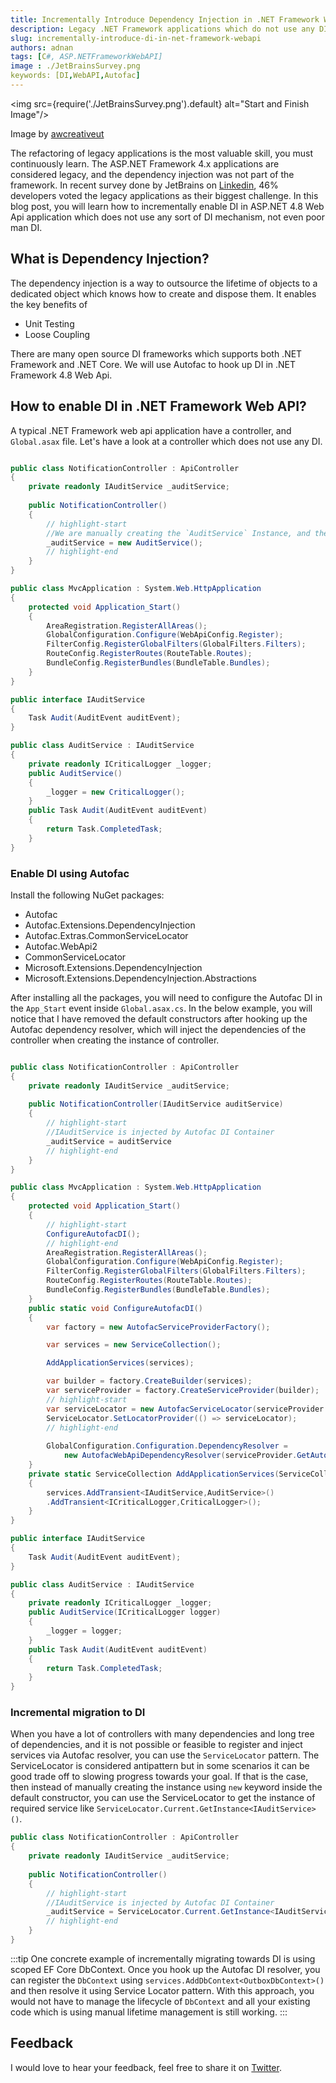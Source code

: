 ```yaml
---
title: Incrementally Introduce Dependency Injection in .NET Framework Web API
description: Legacy .NET Framework applications which do not use any DI framework are tightly coupled with implementation and often hard to refactor, but you can enable it incrementally using Autofac container
slug: incrementally-introduce-di-in-net-framework-webapi 
authors: adnan 
tags: [C#, ASP.NETFrameworkWebAPI]
image : ./JetBrainsSurvey.png
keywords: [DI,WebAPI,Autofac]
---
```

<head>

<meta property="og:image:width" content="1200"/>
<meta property="og:image:height" content="670"/>  
<meta name="twitter:creator" content="@madnan_rafiq" />
<meta name="twitter:title" content="Incrementally Introduce Dependency Injection in .NET Framework Web API" />
<meta name="twitter:description" content="Legacy .NET Framework applications which do not use any DI framework are tightly coupled with implementation and often hard to refactor, but you can enable it incrementally using Autofac container" />
</head>

<img src={require('./JetBrainsSurvey.png').default} alt="Start and Finish Image"/>

Image by [awcreativeut](https://unsplash.com/@awcreativeut)

The refactoring of legacy applications is the most valuable skill, you must continuously learn. The ASP.NET Framework 4.x applications are considered legacy, and the dependency injection was not part of the framework. 
In recent survey done by JetBrains on [Linkedin](https://www.linkedin.com/feed/update/urn:li:activity:7054415731601391616/), 46% developers voted the legacy applications as their biggest challenge.
In this blog post, you will learn how to incrementally enable DI in ASP.NET 4.8 Web Api application which does not use any sort of DI mechanism, not even poor man DI.   

<!--truncate-->

## What is Dependency Injection?

The dependency injection is a way to outsource the lifetime of objects to a dedicated object which knows how to create and dispose them. It enables the key benefits of 
- Unit Testing 
- Loose Coupling 

There are many open source DI frameworks which supports both .NET Framework and .NET Core. We will use Autofac to hook up DI in .NET Framework 4.8 Web Api. 

## How to enable DI in .NET Framework Web API?

A typical .NET Framework web api application have a controller, and `Global.asax` file. Let's have a look at a controller which does not use any DI.  


~~~csharp title=".NET Framework Web Api without DI"

public class NotificationController : ApiController
{
    private readonly IAuditService _auditService;
    
    public NotificationController()
    {
        // highlight-start
        //We are manually creating the `AuditService` Instance, and then it is creating new instance of CriticalLogger in its default constructor 
        _auditService = new AuditService();
        // highlight-end
    }
}

public class MvcApplication : System.Web.HttpApplication
{
    protected void Application_Start()
    {
        AreaRegistration.RegisterAllAreas();
        GlobalConfiguration.Configure(WebApiConfig.Register);
        FilterConfig.RegisterGlobalFilters(GlobalFilters.Filters);
        RouteConfig.RegisterRoutes(RouteTable.Routes);
        BundleConfig.RegisterBundles(BundleTable.Bundles);
    }
}

public interface IAuditService
{
    Task Audit(AuditEvent auditEvent);
}

public class AuditService : IAuditService
{
    private readonly ICriticalLogger _logger;
    public AuditService()
    {
        _logger = new CriticalLogger();
    }
    public Task Audit(AuditEvent auditEvent)
    {
        return Task.CompletedTask;
    }
}

~~~

### Enable DI using Autofac

Install the following NuGet packages:

- Autofac
- Autofac.Extensions.DependencyInjection
- Autofac.Extras.CommonServiceLocator
- Autofac.WebApi2
- CommonServiceLocator
- Microsoft.Extensions.DependencyInjection
- Microsoft.Extensions.DependencyInjection.Abstractions

After installing all the packages, you will need to configure the Autofac DI in the `App_Start` event inside `Global.asax.cs`. 
In the below example, you will notice that I have removed the default constructors after hooking up the Autofac dependency resolver, 
which will inject the dependencies of the controller when creating the instance of controller.

~~~csharp title=".NET Framework Web Api with Autofac DI"

public class NotificationController : ApiController
{
    private readonly IAuditService _auditService;
    
    public NotificationController(IAuditService auditService)
    {
        // highlight-start
        //IAuditService is injected by Autofac DI Container 
        _auditService = auditService
        // highlight-end
    }
}

public class MvcApplication : System.Web.HttpApplication
{
    protected void Application_Start()
    {
        // highlight-start
        ConfigureAutofacDI();
        // highlight-end
        AreaRegistration.RegisterAllAreas();
        GlobalConfiguration.Configure(WebApiConfig.Register);
        FilterConfig.RegisterGlobalFilters(GlobalFilters.Filters);
        RouteConfig.RegisterRoutes(RouteTable.Routes);
        BundleConfig.RegisterBundles(BundleTable.Bundles);
    }
    public static void ConfigureAutofacDI()
    {
        var factory = new AutofacServiceProviderFactory();

        var services = new ServiceCollection();

        AddApplicationServices(services);

        var builder = factory.CreateBuilder(services);
        var serviceProvider = factory.CreateServiceProvider(builder);
        // highlight-start
        var serviceLocator = new AutofacServiceLocator(serviceProvider.GetAutofacRoot());
        ServiceLocator.SetLocatorProvider(() => serviceLocator);
        // highlight-end
        
        GlobalConfiguration.Configuration.DependencyResolver =
            new AutofacWebApiDependencyResolver(serviceProvider.GetAutofacRoot());
    }
    private static ServiceCollection AddApplicationServices(ServiceCollection services)
    {
        services.AddTransient<IAuditService,AuditService>()
        .AddTransient<ICriticalLogger,CriticalLogger>();
    }
}

public interface IAuditService
{
    Task Audit(AuditEvent auditEvent);
}

public class AuditService : IAuditService
{
    private readonly ICriticalLogger _logger;
    public AuditService(ICriticalLogger logger)
    {
        _logger = logger;
    }
    public Task Audit(AuditEvent auditEvent)
    {
        return Task.CompletedTask;
    }
}

~~~

### Incremental migration to DI

When you have a lot of controllers with many dependencies and long tree of dependencies, and it is not possible or feasible to register and inject services via Autofac resolver, you can use the `ServiceLocator` pattern.
The ServiceLocator is considered antipattern but in some scenarios it can be good trade off to slowing progress towards your goal. If that is the case, then instead of manually creating the instance using `new` keyword inside the default constructor, 
you can use the ServiceLocator to get the instance of required service like `ServiceLocator.Current.GetInstance<IAuditService>()`.

~~~csharp title=".NET Framework Web Api with ServiceLocator"
public class NotificationController : ApiController
{
    private readonly IAuditService _auditService;
    
    public NotificationController()
    {
        // highlight-start
        //IAuditService is injected by Autofac DI Container 
        _auditService = ServiceLocator.Current.GetInstance<IAuditService>()
        // highlight-end
    }
}
~~~

:::tip
One concrete example of incrementally migrating towards DI is using scoped EF Core DbContext. Once you hook up the Autofac DI resolver, you can register the `DbContext` using `services.AddDbContext<OutboxDbContext>()` and then resolve it using Service Locator pattern. 
With this approach, you would not have to manage the lifecycle of `DbContext` and all your existing code which is using manual lifetime management is still working.
:::

## Feedback
I would love to hear your feedback, feel free to share it on [Twitter](https://twitter.com/madnan_rafiq). 

